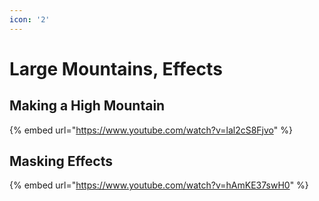 ```yaml
---
icon: '2'
---
```


# Large Mountains, Effects

## Making a High Mountain

{% embed url="https://www.youtube.com/watch?v=lal2cS8Fjvo" %}



## Masking Effects

{% embed url="https://www.youtube.com/watch?v=hAmKE37swH0" %}
